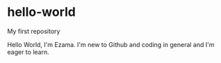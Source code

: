 # hello-world
My first repository

Hello World,
I'm Ezama. I'm new to Github and coding in general and I'm eager to learn.
